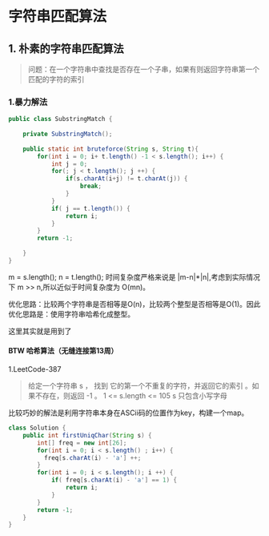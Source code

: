 # 字符串匹配算法
## 1. 朴素的字符串匹配算法

> 问题：在一个字符串中查找是否存在一个子串，如果有则返回字符串第一个匹配的字符的索引

### 1.暴力解法

```java
public class SubstringMatch {
    
    private SubstringMatch();
    
    public static int bruteforce(String s, String t){
        for(int i = 0; i+ t.length() -1 < s.length(); i++) {
            int j = 0;
            for(; j < t.length(); j ++) {
                if(s.charAt(i+j) != t.charAt(j)) {
                    break;
                }
            }
            if( j == t.length()) {
                return i;
            }
        }
        return -1;
         
    }
}
```
m = s.length();
n = t.length();
时间复杂度严格来说是 |m-n|*|n|,考虑到实际情况
下 m >> n,所以近似于时间复杂度为 O(mn)。

优化思路：比较两个字符串是否相等是O(n)，比较两个整型是否相等是O(1)。因此优化思路是：使用字符串哈希化成整型。

这里其实就是用到了





#### BTW 哈希算法（无缝连接第13周）
1.LeetCode-387
> 给定一个字符串 s ，
> 找到 它的第一个不重复的字符，并返回它的索引 。如果不存在，则返回 -1 。
> 1 <= s.length <= 105 
> s 只包含小写字母 

比较巧妙的解法是利用字符串本身在ASCii码的位置作为key，构建一个map。
```java
class Solution {
    public int firstUniqChar(String s) {
        int[] freq = new int[26];
        for(int i = 0; i < s.length() ; i++) {
          freq[s.charAt(i) - 'a'] ++;
        }
        for(int i = 0; i < s.length(); i ++) {
            if( freq[s.charAt(i) - 'a'] == 1) {
                return i;
            }
        }
        return -1;
    }
}
```













